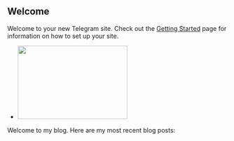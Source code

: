 ## Welcome

Welcome to your new Telegram site.  Check out the [Getting Started](/getting_started) page
for information on how to set up your site.

<div>
    <head_place>
         <script src="/js/jcarousellite_1.0.1.js" type="text/javascript"></script>
    </head_place>
    <div class="carousel" id="pictures">
    <ul data-lift="group?by=carousel">
      <li data-post="item"><img data-post="img" height="167" width="250" src="#"></li>
    </ul>
    </div>
    <script type="text/javascript">
    $(function() {
    $("#pictures").jCarouselLite({
       
    });
});</script>
</div>

<span data-lift="if?extra_true=has_blog">Welcome to my blog.  Here are my most recent blog posts:</span>

<div data-lift="if?extra_true=has_blog">
      <div data-lift="blog.simple"></div>
</div>

[title: Home]: /